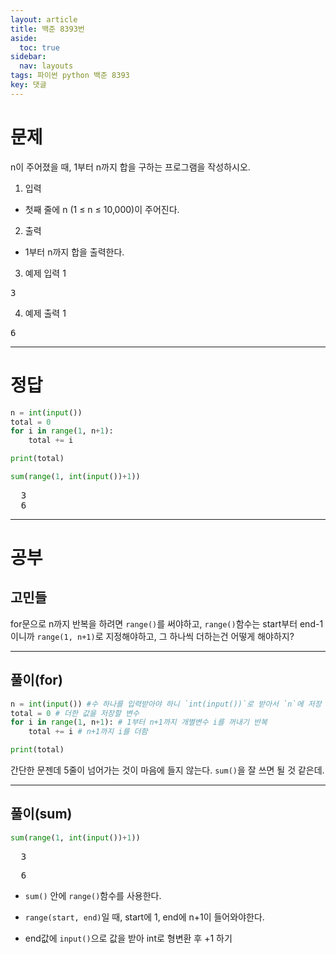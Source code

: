 ```yaml
---
layout: article
title: 백준 8393번
aside:
  toc: true
sidebar:
  nav: layouts
tags: 파이썬 python 백준 8393
key: 댓글
---
```


<head>
  <style>
    table.dataframe {
      white-space: normal;
      width: 100%;
      height: 240px;
      display: block;
      overflow: auto;
      font-family: Arial, sans-serif;
      font-size: 0.9rem;
      line-height: 20px;
      text-align: center;
      border: 0px !important;
    }

    table.dataframe th {
      text-align: center;
      font-weight: bold;
      padding: 8px;
    }

    table.dataframe td {
      text-align: center;
      padding: 8px;
    }

    table.dataframe tr:hover {
      background: #b8d1f3; 
    }

    .output_prompt {
      overflow: auto;
      font-size: 0.9rem;
      line-height: 1.45;
      border-radius: 0.3rem;
      -webkit-overflow-scrolling: touch;
      padding: 0.8rem;
      margin-top: 0;
      margin-bottom: 15px;
      font: 1rem Consolas, "Liberation Mono", Menlo, Courier, monospace;
      color: $code-text-color;
      border: solid 1px $border-color;
      border-radius: 0.3rem;
      word-break: normal;
      white-space: pre;
    }

  .dataframe tbody tr th:only-of-type {
      vertical-align: middle;
  }

  .dataframe tbody tr th {
      vertical-align: top;
  }

  .dataframe thead th {
      text-align: center !important;
      padding: 8px;
  }

  .page__content p {
      margin: 0 0 0px !important;
  }

  .page__content p > strong {
    font-size: 0.8rem !important;
  }

  </style>
</head>


# 문제

n이 주어졌을 때, 1부터 n까지 합을 구하는 프로그램을 작성하시오.



1. 입력

 - 첫째 줄에 n (1 ≤ n ≤ 10,000)이 주어진다.



2. 출력

 - 1부터 n까지 합을 출력한다.



3. 예제 입력 1 
<pre>3</pre>



4. 예제 출력 1 
<pre>6</pre>


---


# 정답



```python
n = int(input())
total = 0
for i in range(1, n+1):
    total += i

print(total)
```
```python
sum(range(1, int(input())+1))
```

<pre>
  3
  6
</pre>


---



# 공부

## 고민들

for문으로 n까지 반복을 하려면 `range()`를 써야하고, `range()`함수는 start부터 end-1 이니까 `range(1, n+1)`로 지정해야하고, 그 하나씩 더하는건 어떻게 해야하지?



---



## 풀이(for)



```python
n = int(input()) #수 하나를 입력받아야 하니 `int(input())`로 받아서 `n`에 저장
total = 0 # 더한 값을 저장할 변수
for i in range(1, n+1): # 1부터 n+1까지 개별변수 i를 꺼내기 반복
    total += i # n+1까지 i를 더함

print(total)
```

간단한 문젠데 5줄이 넘어가는 것이 마음에 들지 않는다. `sum()`을 잘 쓰면 될 것 같은데.



---



## 풀이(sum)
```python
sum(range(1, int(input())+1))
```
<pre>
  3
</pre>
<pre>
  6
</pre>


 - `sum()` 안에 `range()`함수를 사용한다.

 - `range(start, end)`일 때, start에 1, end에 n+1이 들어와야한다.

 - end값에 `input()`으로 값을 받아 int로 형변환 후 +1 하기